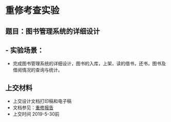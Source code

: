 # 重修考查实验

## 题目：图书管理系统的详细设计

## - 实验场景：
-  完成图书管理系统的详细设计，图书的入库，上架，读的借书，还书，图书及借阅情况的查询与统计。
  
## 上交材料
- 上交设计文档打印稿和电子稿
- 文档参见：[重修报告](./重修报告.docx)
- 上交时间 2019-5-30前